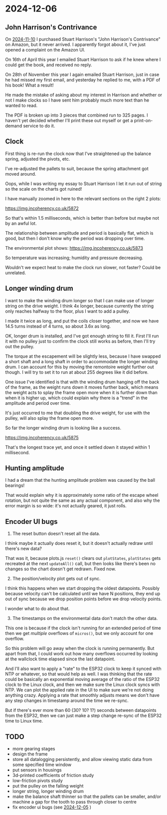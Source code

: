 # 2024-12-06

## John Harrison's Contrivance

On [2024-11-10](20231110.md) I
purchased Stuart Harrison's
"John Harrison's Contrivance" on
Amazon, but it never arrived. I apparently
forgot about it,
I've just opened a complaint on the Amazon UI.

On 16th of April this year
I emailed Stuart Harrison
to ask if he knew where I could get the book,
and received no reply.

On 28th of November this year I again emailed
Stuart Harrison, just in case he had missed
my first email,
and yesterday he replied to me, with a PDF
of his book! What a result!

He made the mistake of asking about my interest
in Harrison and whether or not I make clocks so I have sent him probably much more text than he wanted to read.

The PDF is broken up into 3 pieces that
combined run to 325 pages. I haven't yet
decided whether I'll print these out myself or
get a print-on-demand service to do it.

## Clock

First thing is re-run the clock now that I've straightened up the balance spring, adjusted
the pivots, etc.

I've re-adjusted the pallets to suit, because the spring attachment got moved around.

Oops, while I was writing my essay to Stuart
Harrison I let it run out of string so
the scale on the charts got ruined!

I have manually zoomed in here to the
relevant sections on the right 2 plots:

https://img.incoherency.co.uk/5872

So that's within 1.5 milliseconds, which
is better than before but maybe not by
an awful lot.

The relationship between amplitude and period
is basically flat, which is good,
but then I don't know why the period was
dropping over time.

The environmental plot shows: https://img.incoherency.co.uk/5873

So temperature was increasing; humidity and pressure decreasing.

Wouldn't we expect heat to make the clock run slower, not faster? Could be unrelated.

## Longer winding drum

I want to make the winding drum longer so that I can make use of longer string on the drive
weight. I think 4x longer, because currently the string only reaches halfway to the floor,
plus I want to add a pulley.

I made it twice as long, and put the coils closer together, and now we have 14.5 turns instead
of 4 turns, so about 3.6x as long.

OK, longer drum is installed, and I've got enough string to fill it. First I'll run it
with no pulley just to confirm the clock still works as before, then I'll try out the pulley.

The torque at the escapement will be slightly less, because I have swapped a short shaft
and a long shaft in order to accommodate the longer winding drum. I can account for this
by moving the remontoire weight further out though. I will try to set it to run at about
255 degrees like it did before.

One issue I've identified is that with the winding drum hanging off the back of the frame,
as the weight runs down it moves further back, which means the weight acts to splay
the frame open more
when it is further down than when it is higher up, which could explain why there is a "trend"
in the amplitude and period over time.

It's just occurred to me that doubling the drive weight, for use with the pulley, will also
splay the frame open more.

So far the longer winding drum is looking like a success.

https://img.incoherency.co.uk/5875

That's the longest trace yet, and once it settled down it stayed within 1 millisecond.

## Hunting amplitude

I had a dream that the hunting amplitude problem was caused by the ball bearings!

That would explain why it is approximately some ratio of the escape wheel rotation, but
not quite the same as any actual component, and also why the error margin
is so wide: it's not actually geared, it just rolls.

## Encoder UI bugs

1. The reset button doesn't reset all the data.

I think maybe it actually does reset it, but it doesn't actually redraw until there's
new data?

That was it, because plots.js `reset()` clears out `plotStates`, `plotStates` gets recreated
at the next `updateAll()` call, but then looks like there's been no changes so the chart
doesn't get redrawn. Fixed now.

2. The position/velocity plot gets out of sync.

I think this happens when we start dropping the oldest datapoints. Possibly because velocity
can't be calculated until we have N positions, they end up out of sync because we drop
position points before we drop velocity points.

I wonder what to do about that.

3. The timestamps on the environmental data don't match the other data.

This one is because if the clock isn't running for an extended period of time then we
get *multiple* overflows of `micros()`, but we only account for one overflow.

So this problem will go away when the clock is running permanently. But apart from that,
I could work out how many overflows occurred by looking at the wallclock time elapsed since
the last datapoint.

And I'll also want to apply a "rate" to the ESP32 clock to keep it synced with NTP or
whatever, so that would help as well. I was thinking that the rate could be basically
an exponential moving average of the ratio of the ESP32 clock to the Linux clock, and then
we make sure the Linux clock syncs with NTP. We can plot the applied rate in the UI to make
sure we're not doing anything crazy. Applying a rate that smoothly adjusts means we don't
have any step changes in timestamp around the time we re-sync.

But if there's ever more than 60 (30? 10? 1?) seconds between datapoints from the ESP32, then
we can just make a step change re-sync of the ESP32 time to Linux time.

## TODO

 * more gearing stages
 * design the frame
 * store all datalogging persistently, and allow viewing static data from some specified time window
 * put sensors in housings
 * 3d-printed coefficients of friction study
 * low-friction pivots study
 * put the pulley on the falling weight
 * longer string, longer winding drum
 * make the balance shaft thinner so that the pallets can be smaller, and/or machine a gap for the tooth to pass through closer to centre
 * fix encoder ui bugs (see [2024-12-05](20241205.md) )
